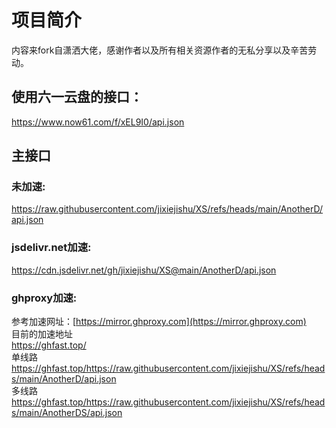 # 项目简介  
内容来fork自潇洒大佬，感谢作者以及所有相关资源作者的无私分享以及辛苦劳动。    


## 使用六一云盘的接口：  
https://www.now61.com/f/xEL9I0/api.json    



## 主接口    
### 未加速:    
https://raw.githubusercontent.com/jixiejishu/XS/refs/heads/main/AnotherD/api.json    
   

### jsdelivr.net加速:    
https://cdn.jsdelivr.net/gh/jixiejishu/XS@main/AnotherD/api.json    
   

### ghproxy加速:    
参考加速网址：[https://mirror.ghproxy.com](https://mirror.ghproxy.com)    
目前的加速地址   
https://ghfast.top/    
单线路    
https://ghfast.top/https://raw.githubusercontent.com/jixiejishu/XS/refs/heads/main/AnotherD/api.json    
多线路  
https://ghfast.top/https://raw.githubusercontent.com/jixiejishu/XS/refs/heads/main/AnotherDS/api.json    


